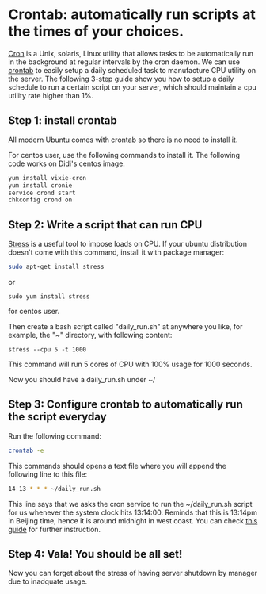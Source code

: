 

# Crontab: automatically run scripts at the times of your choices. 

[Cron](https://en.wikipedia.org/wiki/Cron) is a Unix, solaris, Linux utility that allows tasks to be automatically run in the background at regular intervals by the cron daemon. We can use [crontab](http://www.adminschoice.com/crontab-quick-reference) to easily setup a daily scheduled task to manufacture CPU utility on the server. The following 3-step guide show you how to setup a daily schedule to run a certain script on your server, which should maintain a cpu utility rate higher than 1%.

## Step 1: install crontab

All modern Ubuntu comes with crontab so there is no need to install it. 

For centos user, use the following commands to install it. The following code works on Didi's centos image:
``` bash
yum install vixie-cron
yum install cronie
service crond start
chkconfig crond on
```

## Step 2: Write a script that can run CPU

[Stress](https://linux.die.net/man/1/stress) is a useful tool to impose loads on CPU. If your ubuntu distribution doesn't come with this command, install it with package manager:
``` bash
sudo apt-get install stress
```
or 
```
sudo yum install stress
```
for centos user.


Then create a bash script called "daily_run.sh" at anywhere you like, for example, the "~" directory, with following content:
```
stress --cpu 5 -t 1000
```
This command will run 5 cores of CPU with 100% usage for 1000 seconds. 

Now you should have a daily_run.sh under ~/

## Step 3: Configure crontab to automatically run the script everyday

Run the following command:
``` bash
crontab -e
```

This commands should opens a text file where you will append the following line to this file:
``` bash
14 13 * * * ~/daily_run.sh
```

This line says that we asks the cron service to run the ~/daily_run.sh script for us whenever the system clock hits 13:14:00. Reminds that this is 13:14pm in Beijing time, hence it is around midnight in west coast. You can check [this guide](https://www.debian-tutorials.com/crontab-tutorial-cron-howto) for further instruction. 


## Step 4: Vala! You should be all set!

Now you can forget about the stress of having server shutdown by manager due to inadquate usage.
